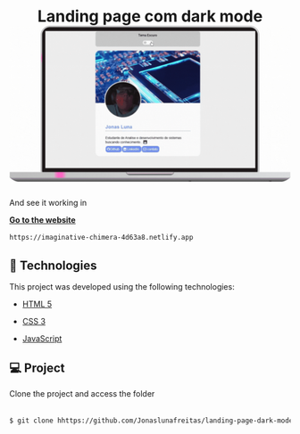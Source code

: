 <h1  align="center">
                                    Landing page com dark mode
<img  alt="Landing page com dark mode"  title="Landing page com dark mode"  src="https://github.com/Jonaslunafreitas/landing-page-dark-mode/blob/master/Design%20sem%20nome%20(3).gif" />
                                   
</h1>


And see it working in

**[Go to the website](https://imaginative-chimera-4d63a8.netlify.app)**
```bash
https://imaginative-chimera-4d63a8.netlify.app
```  

## 🧪 Technologies

  

This project was developed using the following technologies:

  

- [HTML 5](https://developer.mozilla.org/pt-BR/docs/Web/HTML)

- [CSS 3](https://developer.mozilla.org/pt-BR/docs/Web/CSS)

- [JavaScript](https://developer.mozilla.org/pt-BR/docs/Web/JavaScript)


## 💻 Project

  

Clone the project and access the folder

  

```bash

$ git clone hhttps://github.com/Jonaslunafreitas/landing-page-dark-mode &&  cd landing-page-dark-mode

```
